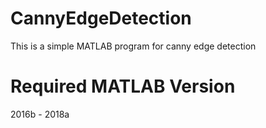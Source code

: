 # CannyEdgeDetection
This is a simple MATLAB program for canny edge detection

# Required MATLAB Version
2016b - 2018a
